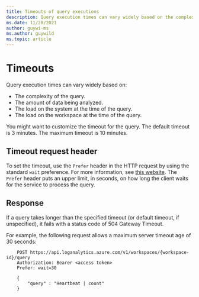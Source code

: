 ```yaml
---
title: Timeouts of query executions
description: Query execution times can vary widely based on the complexity of the query, the amount of data being analyzed, and the load on the system and workspace at the time of the query.
ms.date: 11/28/2021
author: guywi-ms
ms.author: guywild
ms.topic: article
---
```

# Timeouts

Query execution times can vary widely based on:

- The complexity of the query.
- The amount of data being analyzed.
- The load on the system at the time of the query.
- The load on the workspace at the time of the query.

You might want to customize the timeout for the query. The default timeout is 3 minutes. The maximum timeout is 10 minutes.

## Timeout request header

To set the timeout, use the `Prefer` header in the HTTP request by using the standard `wait` preference. For more information, see [this website](https://tools.ietf.org/html/rfc7240#section-4.3). The `Prefer` header puts an upper limit, in seconds, on how long the client waits for the service to process the query.

## Response

If a query takes longer than the specified timeout (or default timeout, if unspecified), it fails with a status code of 504 Gateway Timeout.

For example, the following request allows a maximum server timeout age of 30 seconds:

```
    POST https://api.loganalytics.azure.com/v1/workspaces/{workspace-id}/query
    Authorization: Bearer <access token>
    Prefer: wait=30
    
    {
        "query" : "Heartbeat | count"
    }
```
